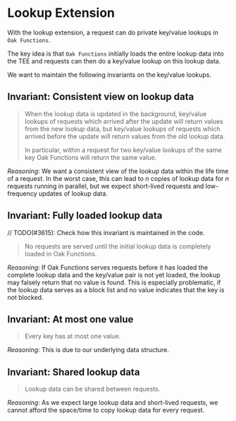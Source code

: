 # Lookup Extension

With the lookup extension, a request can do private key/value lookups in
`Oak Functions`.

The key idea is that `Oak Functions` initially loads the entire lookup data into
the TEE and requests can then do a key/value lookup on this lookup data.

We want to maintain the following invariants on the key/value lookups.

## Invariant: Consistent view on lookup data

> When the lookup data is updated in the background, key/value lookups of
> requests which arrived after the update will return values from the new lookup
> data, but key/value lookups of requests which arrived before the update will
> return values from the old lookup data.
>
> In particular, within a request for two key/value lookups of the same key Oak
> Functions will return the same value.

_Reasoning_: We want a consistent view of the lookup data within the life time
of a request. In the worst case, this can lead to _n_ copies of lookup data for
_n_ requests running in parallel, but we expect short-lived requests and
low-frequency updates of lookup data.

## Invariant: Fully loaded lookup data

// TODO(#3615): Check how this invariant is maintained in the code.

> No requests are served until the initial lookup data is completely loaded in
> Oak Functions.

_Reasoning_: If Oak Functions serves requests before it has loaded the complete
lookup data and the key/value pair is not yet loaded, the lookup may falsely
return that no value is found. This is especially problematic, if the lookup
data serves as a block list and no value indicates that the key is not blocked.

## Invariant: At most one value

> Every key has at most one value.

_Reasoning_: This is due to our underlying data structure.

## Invariant: Shared lookup data

> Lookup data can be shared between requests.

_Reasoning_: As we expect large lookup data and short-lived requests, we cannot
afford the space/time to copy lookup data for every request.
